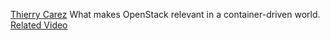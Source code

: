 
[Thierry Carez](http://superuser.openstack.org/articles/openstack-relevant-containers)
What makes OpenStack relevant in a container-driven world.
[Related Video](https://www.youtube.com/watch?v=2QnHdncpypI)
